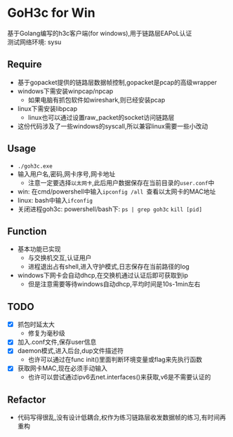 # GoH3c for Win
基于Golang编写的h3c客户端(for windows),用于链路层EAPoL认证  
测试网络环境: sysu   

## Require
- 基于gopacket提供的链路层数据帧控制,gopacket是pcap的高级wrapper
- windows下需安装winpcap/npcap
  - 如果电脑有抓包软件如wireshark,则已经安装pcap
- linux下需安装libpcap
  - linux也可以通过设置raw_packet的socket访问链路层
- 这份代码涉及了一些windows的syscall,所以兼容linux需要一些小改动

## Usage
- `./goh3c.exe`
- 输入用户名,密码,网卡序号,网卡地址
  - 注意一定要选择`以太网卡`,此后用户数据保存在当前目录的`user.conf`中
- win: 在cmd/powershell中输入`ipconfig /all `查看以太网卡的MAC地址
- linux: bash中输入`ifconfig`
- 关闭进程goh3c: powershell/bash下: `ps | grep goh3c` `kill [pid]`


## Function
- 基本功能已实现
  - 与交换机交互,认证用户
  - 进程退出占有shell,进入守护模式,日志保存在当前路径的log
- windows下网卡会自动dhcp,在交换机通过认证后即可获取到ip
  - 但是注意需要等待windows自动dhcp,平均时间是10s-1min左右

## TODO
- [x] 抓包时延太大
  - 修复为毫秒级
- [x] 加入.conf文件,保存user信息
- [x] daemon模式,进入后台,dup文件描述符
  - 也许可以通过在func init()里面判断环境变量或flag来先执行函数
- [x] 获取网卡MAC,现在必须手动输入
  - 也许可以尝试通过ipv6去net.interfaces()来获取,v6是不需要认证的

## Refactor
- 代码写得很乱,没有设计低耦合,权作为练习链路层收发数据帧的练习,有时间再重构